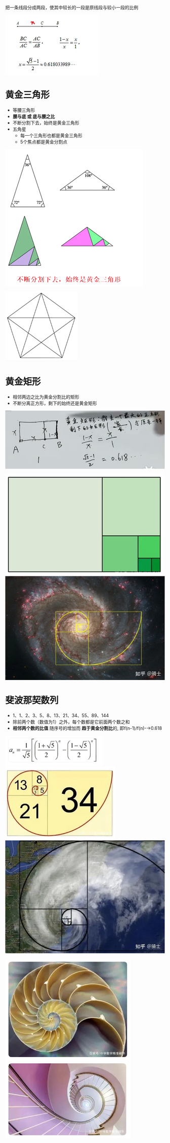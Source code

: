 把一条线段分成两段，使其中较长的一段是原线段与较小一段的比例

![](../../photo/Pasted%20image%2020240506120321.png)

# 黄金三角形
- 等腰三角形
- **腰与底 或 底与腰之比**
- 不断分割下去，始终是黄金三角形
- 五角星
	- 每一个三角形也都是黄金三角形
	- 5个焦点都是黄金分割点

![](../../photo/Pasted%20image%2020240506121234.png)

![](../../photo/Pasted%20image%2020240506121322.png)

# 黄金矩形
- 相邻两边之比为黄金分割比的矩形
- 不断分离正方形，剩下的始终还是黄金矩形

![](../../photo/Pasted%20image%2020240506143904.png)

![](../../photo/Pasted%20image%2020240506121453.png)
![](../../photo/Pasted%20image%2020240506141226.png)

# 斐波那契数列
- 1、1、2、3、5、8、13、21、34、55、89、144
- 除前两个数（数值为1）之外，每个数都是它前面两个数之和
- **相邻两个数的比值** 随序号的增加而 **趋于黄金分割比**的, 即f(n-1)/f(n)-→0.618

![](../../photo/Pasted%20image%2020240506122037.png)
![](../../photo/Pasted%20image%2020240506122112.png)
![](../../photo/Pasted%20image%2020240506141205.png)

![](../../photo/Pasted%20image%2020240506122212.png)
![](../../photo/Pasted%20image%2020240506122222.png)
